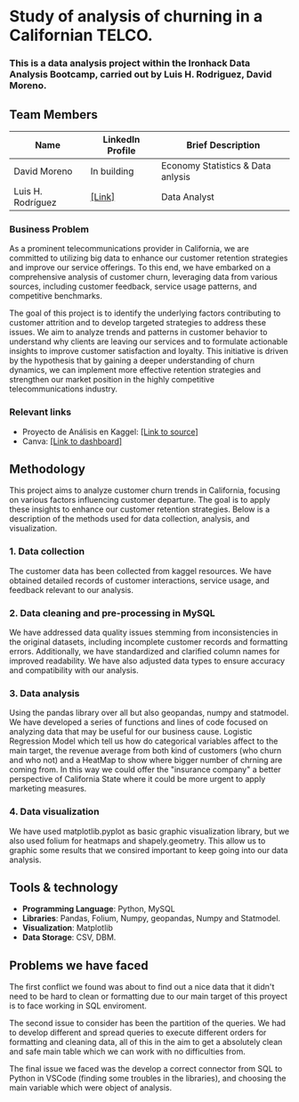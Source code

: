 # Study of analysis of churning in a Californian TELCO.


### This is a data analysis project within the Ironhack Data Analysis Bootcamp, carried out by Luis H. Rodriguez, David Moreno.
<p align="center">

</p>

## Team Members

| Name             | LinkedIn Profile | Brief Description |
|------------------|------------------|-------------------|
| David Moreno     | In building      |  Economy Statistics & Data anlysis  |
| Luis H. Rodríguez  | [\[Link\]](https://www.linkedin.com/in/luis-h-rodr%C3%ADguez-fuentes/) | Data Analyst |

### Business Problem
As a prominent telecommunications provider in California, we are committed to utilizing big data to enhance our customer retention strategies and improve our service offerings. To this end, we have embarked on a comprehensive analysis of customer churn, leveraging data from various sources, including customer feedback, service usage patterns, and competitive benchmarks.

The goal of this project is to identify the underlying factors contributing to customer attrition and to develop targeted strategies to address these issues. We aim to analyze trends and patterns in customer behavior to understand why clients are leaving our services and to formulate actionable insights to improve customer satisfaction and loyalty. This initiative is driven by the hypothesis that by gaining a deeper understanding of churn dynamics, we can implement more effective retention strategies and strengthen our market position in the highly competitive telecommunications industry.

### Relevant links

- Proyecto de Análisis en Kaggel: [\[Link to source\]](https://www.kaggle.com/datasets/datacertlaboratoria/sql-proyecto-2-prdida-de-clientes-en-telco)
- Canva: [\[Link to dashboard\]]()

## Methodology
This project aims to analyze customer churn trends in California, focusing on various factors influencing customer departure. The goal is to apply these insights to enhance our customer retention strategies. Below is a description of the methods used for data collection, analysis, and visualization.

### 1. Data collection
The customer data has been collected from kaggel resources. We have obtained detailed records of customer interactions, service usage, and feedback relevant to our analysis.

### 2. Data cleaning and pre-processing in MySQL
We have addressed data quality issues stemming from inconsistencies in the original datasets, including incomplete customer records and formatting errors. Additionally, we have standardized and clarified column names for improved readability. We have also adjusted data types to ensure accuracy and compatibility with our analysis.

### 3. Data analysis
Using the pandas library over all but also geopandas, numpy and statmodel. We have developed a series of functions and lines of code focused on analyzing data that may be useful for our business cause.
Logistic Regression Model which tell us how do categorical variables affect to the main target, the revenue average from both kind of customers (who churn and who not) and a HeatMap to show where bigger number of chrning are coming from. In this way we could offer the "insurance company" a better perspective of California State where it could be more urgent to apply marketing measures.

### 4. Data visualization
We have used matplotlib.pyplot as basic graphic visualization library, but we also used folium for heatmaps and shapely.geometry. This allow us to graphic some results that we consired important to keep going into our data analysis. 

## Tools & technology

- **Programming Language**: Python, MySQL
- **Libraries**: Pandas, Folium, Numpy, geopandas, Numpy and Statmodel.
- **Visualization**: Matplotlib
- **Data Storage**: CSV, DBM.

## Problems we have faced

The first conflict we found was about to find out a nice data that it didn't need to be hard to clean or formatting due to our main target of this proyect is to face working in SQL enviroment. 

The second issue to consider has been the partition of the queries. We had to develop different and spread queries to execute different orders for formatting and cleaning data, all of this in the aim to get a absolutely clean and safe main table which we can work with no difficulties from. 

The final issue we faced was the develop a correct connector from SQL to Python in VSCode (finding some troubles in the libraries), and choosing the main variable which were object of analysis.